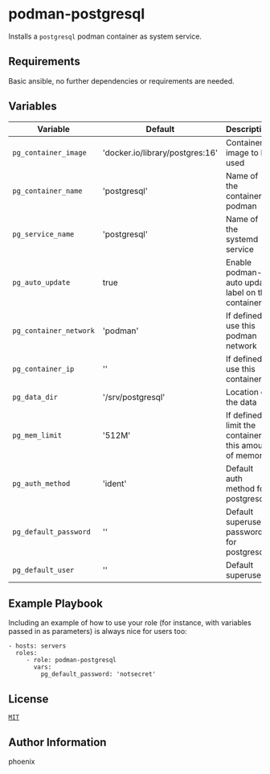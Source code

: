# podman-postgresql

Installs a `postgresql` podman container as system service.

## Requirements

Basic ansible, no further dependencies or requirements are needed.

## Variables

| Variable | Default | Description |
|----------|---------|-------------|
| `pg_container_image` | 'docker.io/library/postgres:16' | Container image to be used |
| `pg_container_name` | 'postgresql' | Name of the container in podman |
| `pg_service_name` | 'postgresql' | Name of the systemd service |
| `pg_auto_update` | true | Enable podman-auto update label on the container |
| `pg_container_network` | 'podman' | If defined, use this podman network |
| `pg_container_ip` | '' | If defined, use this container IP |
| `pg_data_dir` | '/srv/postgresql' | Location of the data |
| `pg_mem_limit` | '512M' | If defined, limit the container to this amount of memory |
| `pg_auth_method` | 'ident' | Default auth method for postgresql |
| `pg_default_password` | '' | Default superuser password for postgresql |
| `pg_default_user` | '' | Default superuser |

## Example Playbook

Including an example of how to use your role (for instance, with variables passed in as parameters) is always nice for users too:

    - hosts: servers
      roles:
         - role: podman-postgresql
           vars:
             pg_default_password: 'notsecret'

## License

[`MIT`](LICENSE)

## Author Information

phoenix
